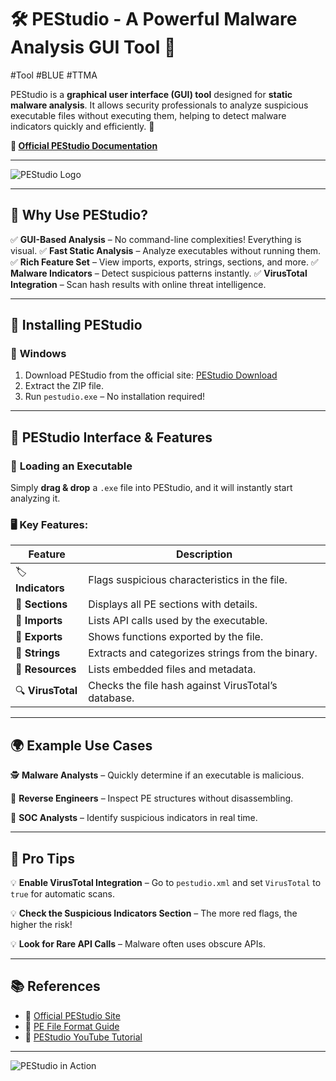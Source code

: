 # 🛠️ PEStudio - A Powerful Malware Analysis GUI Tool 🎨
#Tool #BLUE  #TTMA  

PEStudio is a **graphical user interface (GUI) tool** designed for **static malware analysis**. It allows security professionals to analyze suspicious executable files without executing them, helping to detect malware indicators quickly and efficiently. 🚀

**🔗 [Official PEStudio Documentation](https://www.winitor.com/)**

---

![PEStudio Logo](https://www.datocms-assets.com/104397/1710732722-pestudio.png?auto=format)

---

## 🎯 Why Use PEStudio?

✅ **GUI-Based Analysis** – No command-line complexities! Everything is visual.
✅ **Fast Static Analysis** – Analyze executables without running them.
✅ **Rich Feature Set** – View imports, exports, strings, sections, and more.
✅ **Malware Indicators** – Detect suspicious patterns instantly.
✅ **VirusTotal Integration** – Scan hash results with online threat intelligence.

---

## 🚀 Installing PEStudio

### 🔹 **Windows**

1. Download PEStudio from the official site: [PEStudio Download](https://www.winitor.com/)
2. Extract the ZIP file.
3. Run `pestudio.exe` – No installation required!

---

## 🎨 PEStudio Interface & Features

### 📂 **Loading an Executable**
Simply **drag & drop** a `.exe` file into PEStudio, and it will instantly start analyzing it.

### 🖥️ **Key Features:**

| Feature            | Description |
|--------------------|-------------|
| 🏷️ **Indicators**  | Flags suspicious characteristics in the file. |
| 📄 **Sections**    | Displays all PE sections with details. |
| 🔗 **Imports**     | Lists API calls used by the executable. |
| 🚀 **Exports**     | Shows functions exported by the file. |
| 📝 **Strings**     | Extracts and categorizes strings from the binary. |
| 🔬 **Resources**   | Lists embedded files and metadata. |
| 🔍 **VirusTotal**  | Checks the file hash against VirusTotal’s database. |

---

## 🌍 Example Use Cases

🕵️ **Malware Analysts** – Quickly determine if an executable is malicious.

🔬 **Reverse Engineers** – Inspect PE structures without disassembling.

🔑 **SOC Analysts** – Identify suspicious indicators in real time.

---

## 🚀 Pro Tips

💡 **Enable VirusTotal Integration** – Go to `pestudio.xml` and set `VirusTotal` to `true` for automatic scans.

💡 **Check the Suspicious Indicators Section** – The more red flags, the higher the risk!

💡 **Look for Rare API Calls** – Malware often uses obscure APIs.

---

## 📚 References

- 🔗 [Official PEStudio Site](https://www.winitor.com/)
- 📜 [PE File Format Guide](https://docs.microsoft.com/en-us/windows/win32/debug/pe-format)
- 🎥 [PEStudio YouTube Tutorial](https://www.youtube.com/watch?v=XYZ)

---

![PEStudio in Action](https://www.winitor.com/images/pestudio_scr.png)
